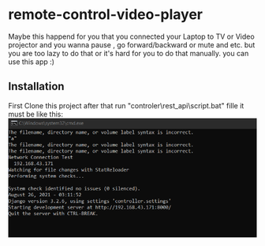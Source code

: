 # remote-control-video-player
Maybe this happend for you that you connected your Laptop to TV or Video projector and you wanna pause , go forward/backward or mute and etc.
but you are too lazy to do that or it's hard for you to do that manually.
you can use this app :)
## Installation
First Clone this project
after that run "controler\rest_api\script.bat" fille
it must be like this:
![alt text](https://github.com/alikhabazian/remote-control-video-player/blob/main/Screenshot%202021-08-26%20031214.png?raw=true)





